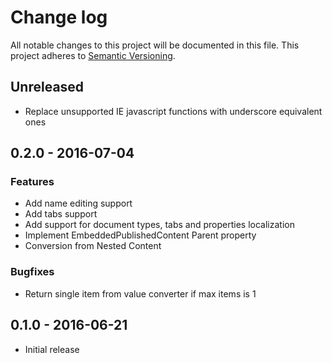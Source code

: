 # Change log
All notable changes to this project will be documented in this file.
This project adheres to [Semantic Versioning](http://semver.org/).

## Unreleased
- Replace unsupported IE javascript functions with underscore equivalent ones

## 0.2.0 - 2016-07-04
### Features
- Add name editing support
- Add tabs support
- Add support for document types, tabs and properties localization
- Implement EmbeddedPublishedContent Parent property
- Conversion from Nested Content

### Bugfixes
- Return single item from value converter if max items is 1

## 0.1.0 - 2016-06-21
- Initial release
